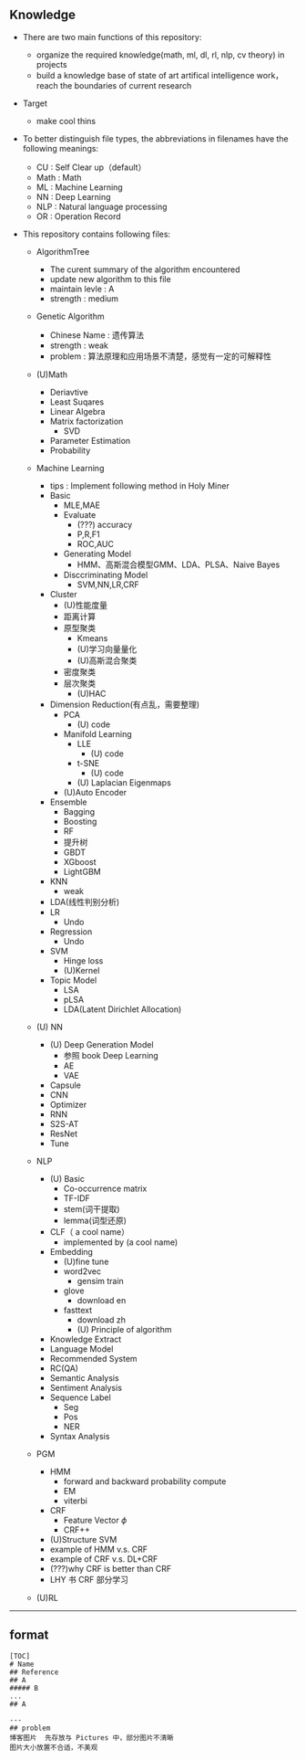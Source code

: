 ## Knowledge

- There are two main functions of this repository:
	- organize the required knowledge(math, ml, dl, rl, nlp, cv theory) in projects
	- build a knowledge base of state of art artifical intelligence work，reach the boundaries of current research

- Target
	- make cool thins

- To better distinguish file types, the abbreviations in filenames have the following meanings:
    - CU : Self Clear up（default）
    - Math : Math
    - ML : Machine Learning
    - NN : Deep Learning
    - NLP : Natural language processing
    - OR : Operation Record

- This repository contains following files:
	- AlgorithmTree
		- The curent summary of the algorithm encountered
		- update new algorithm to this file
		- maintain levle : A
		- strength : medium
	- Genetic Algorithm
		- Chinese Name : 遗传算法
		- strength : weak
		- problem : 算法原理和应用场景不清楚，感觉有一定的可解释性
	- (U)Math
		- Deriavtive
		- Least Suqares
		- Linear Algebra
		- Matrix factorization
			- SVD
		- Parameter Estimation
		- Probability

	- Machine Learning
		- tips : Implement following method in Holy Miner
		- Basic
			- MLE,MAE
			- Evaluate
				- (???) accuracy
				- P,R,F1
				- ROC,AUC
			- Generating Model
				- HMM、高斯混合模型GMM、LDA、PLSA、Naive Bayes
			- Disccriminating Model
				- SVM,NN,LR,CRF
		- Cluster
			- (U)性能度量
			- 距离计算
			- 原型聚类
				- Kmeans
				- (U)学习向量量化
				- (U)高斯混合聚类
			- 密度聚类
			- 层次聚类
				- (U)HAC
		- Dimension Reduction(有点乱，需要整理)
			- PCA
				- (U) code
			- Manifold Learning
				- LLE
					- (U) code
				- t-SNE
					- (U) code
				- (U) Laplacian Eigenmaps
			- (U)Auto Encoder
		- Ensemble
			- Bagging
			- Boosting
			- RF
			- 提升树
			- GBDT
			- XGboost
			- LightGBM
		- KNN
			- weak
		- LDA(线性判别分析)
		- LR
			- Undo
		- Regression
			- Undo
		- SVM
			- Hinge loss
			- (U)Kernel
		- Topic Model
			- LSA
			- pLSA
			- LDA(Latent Dirichlet Allocation)
	- (U) NN
		- (U) Deep Generation Model
			- 参照 book Deep Learning
			- AE
			- VAE
		- Capsule
		- CNN
		- Optimizer
		- RNN
		- S2S-AT
		- ResNet
		- Tune
	- NLP
		- (U) Basic
			- Co-occurrence matrix
			- TF-IDF
			- stem(词干提取)
			- lemma(词型还原)
		- CLF（ a cool name）
			- implemented by (a cool name)
		- Embedding
			- (U)fine tune
			- word2vec
				- gensim train
			- glove
				- download en
			- fasttext
				- download zh
				- (U) Principle of algorithm
		- Knowledge Extract
		- Language Model
		- Recommended System
		- RC(QA)
		- Semantic Analysis
		- Sentiment Analysis
		- Sequence Label
			- Seg
			- Pos
			- NER
		- Syntax Analysis

	- PGM
		- HMM
			- forward and backward probability compute
			- EM
			- viterbi
		- CRF
			- Feature Vector $\phi$
			- CRF++
		- (U)Structure SVM
		- example of HMM v.s. CRF
		- example of CRF v.s. DL+CRF
		- (???)why CRF is better than CRF
		- LHY 书 CRF 部分学习
	- (U)RL

---

## format
```
[TOC]
# Name
## Reference
## A
##### B
...
## A

---
## problem
博客图片  先存放与 Pictures 中，部分图片不清晰
图片大小放置不合适，不美观